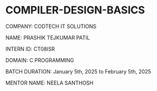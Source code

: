 # COMPILER-DESIGN-BASICS

COMPANY: CODTECH IT SOLUTIONS

NAME: PRASHIK TEJKUMAR PATIL

INTERN ID: CT08ISR

DOMAIN: C PROGRAMMING

BATCH DURATION: January 5th, 2025 to February 5th, 2025

MENTOR NAME: NEELA SANTHOSH

